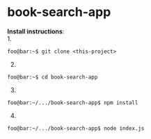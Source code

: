 # book-search-app

**Install instructions**:<br />
1.
```console
foo@bar:~$ git clone <this-project>
```
2.
```console
foo@bar:~$ cd book-search-app
```
3.
```console
foo@bar:~/.../book-search-app$ npm install
```
4.
```console
foo@bar:~/.../book-search-app$ node index.js
```
